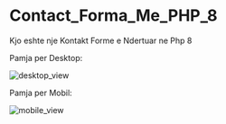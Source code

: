 # Contact_Forma_Me_PHP_8
Kjo eshte nje Kontakt Forme e Ndertuar ne Php 8

Pamja per Desktop:

![desktop_view](https://user-images.githubusercontent.com/48931439/120111228-6a129500-c171-11eb-8a7d-054fab621f3d.png)

Pamja per Mobil:

![mobile_view](https://user-images.githubusercontent.com/48931439/120111195-494a3f80-c171-11eb-8930-f103f302c5c6.png)
